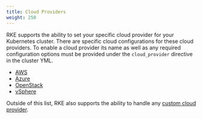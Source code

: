 ```yaml
---
title: Cloud Providers
weight: 250
---
```


RKE supports the ability to set your specific cloud provider for your Kubernetes cluster. There are specific cloud configurations for these cloud providers.
To enable a cloud provider its name as well as any required configuration options must be provided under the `cloud_provider` directive in the cluster YML.

* [AWS](config-options/cloud-providers/aws)
* [Azure](config-options/cloud-providers/azure)
* [OpenStack](config-options/cloud-providers/openstack)
* [vSphere](config-options/cloud-providers/vsphere)

Outside of this list, RKE also supports the ability to handle any [custom cloud provider](config-options/cloud-providers/custom).
